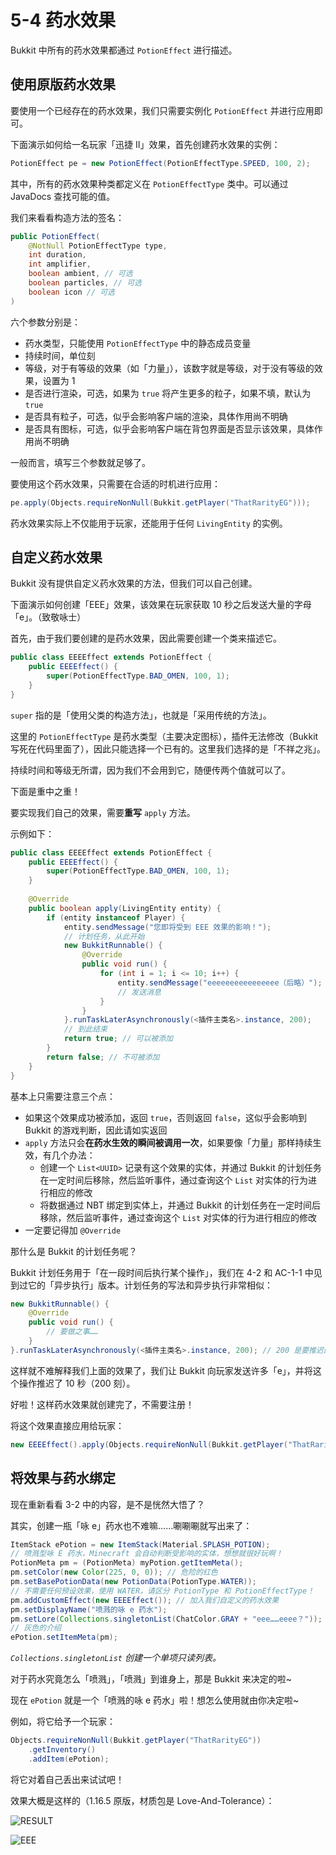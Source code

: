 # 5-4 药水效果

Bukkit 中所有的药水效果都通过 `PotionEffect` 进行描述。

## 使用原版药水效果

要使用一个已经存在的药水效果，我们只需要实例化 `PotionEffect` 并进行应用即可。

下面演示如何给一名玩家「迅捷 II」效果，首先创建药水效果的实例：

```java
PotionEffect pe = new PotionEffect(PotionEffectType.SPEED, 100, 2);
```

其中，所有的药水效果种类都定义在 `PotionEffectType` 类中。可以通过 JavaDocs 查找可能的值。

我们来看看构造方法的签名：

```java
public PotionEffect(
    @NotNull PotionEffectType type,
    int duration,
    int amplifier,
    boolean ambient, // 可选
    boolean particles, // 可选
    boolean icon // 可选
)
```

六个参数分别是：

- 药水类型，只能使用 `PotionEffectType` 中的静态成员变量
- 持续时间，单位刻
- 等级，对于有等级的效果（如「力量」），该数字就是等级，对于没有等级的效果，设置为 1
- 是否进行渲染，可选，如果为 `true` 将产生更多的粒子，如果不填，默认为 `true`
- 是否具有粒子，可选，似乎会影响客户端的渲染，具体作用尚不明确
- 是否具有图标，可选，似乎会影响客户端在背包界面是否显示该效果，具体作用尚不明确

一般而言，填写三个参数就足够了。

要使用这个药水效果，只需要在合适的时机进行应用：

```java
pe.apply(Objects.requireNonNull(Bukkit.getPlayer("ThatRarityEG")));
```

药水效果实际上不仅能用于玩家，还能用于任何 `LivingEntity` 的实例。

## 自定义药水效果

Bukkit 没有提供自定义药水效果的方法，但我们可以自己创建。

下面演示如何创建「EEE」效果，该效果在玩家获取 10 秒之后发送大量的字母「e」。（致敬咏士）

首先，由于我们要创建的是药水效果，因此需要创建一个类来描述它。

```java
public class EEEEffect extends PotionEffect {
    public EEEEffect() {
        super(PotionEffectType.BAD_OMEN, 100, 1);
    }
}
```

`super` 指的是「使用父类的构造方法」，也就是「采用传统的方法」。

这里的 `PotionEffectType` 是药水类型（主要决定图标），插件无法修改（Bukkit 写死在代码里面了），因此只能选择一个已有的。这里我们选择的是「不祥之兆」。

持续时间和等级无所谓，因为我们不会用到它，随便传两个值就可以了。

下面是重中之重！

要实现我们自己的效果，需要**重写** `apply` 方法。

示例如下：

```java
public class EEEEffect extends PotionEffect {
    public EEEEffect() {
        super(PotionEffectType.BAD_OMEN, 100, 1);
    }
    
    @Override
    public boolean apply(LivingEntity entity) {
        if (entity instanceof Player) {
            entity.sendMessage("您即将受到 EEE 效果的影响！");
            // 计划任务，从此开始
            new BukkitRunnable() {
                @Override
                public void run() {
                    for (int i = 1; i <= 10; i++) {
                        entity.sendMessage("eeeeeeeeeeeeeeee（后略）");
                        // 发送消息
                    }
                }
            }.runTaskLaterAsynchronously(<插件主类名>.instance, 200);
            // 到此结束
            return true; // 可以被添加
        }
        return false; // 不可被添加
    }
}
```

基本上只需要注意三个点：

- 如果这个效果成功被添加，返回 `true`，否则返回 `false`，这似乎会影响到 Bukkit 的游戏判断，因此请如实返回
- `apply` 方法只会**在药水生效的瞬间被调用一次**，如果要像「力量」那样持续生效，有几个办法：
  - 创建一个 `List<UUID>` 记录有这个效果的实体，并通过 Bukkit 的计划任务在一定时间后移除，然后监听事件，通过查询这个 `List` 对实体的行为进行相应的修改
  - 将数据通过 NBT 绑定到实体上，并通过 Bukkit 的计划任务在一定时间后移除，然后监听事件，通过查询这个 `List` 对实体的行为进行相应的修改
- 一定要记得加 `@Override`

那什么是 Bukkit 的计划任务呢？

Bukkit 计划任务用于「在一段时间后执行某个操作」，我们在 4-2 和 AC-1-1 中见到过它的「异步执行」版本。计划任务的写法和异步执行非常相似：

```java
new BukkitRunnable() {
    @Override
    public void run() {
        // 要做之事……
    }
}.runTaskLaterAsynchronously(<插件主类名>.instance, 200); // 200 是要推迟的时间，单位刻
```

这样就不难解释我们上面的效果了，我们让 Bukkit 向玩家发送许多「e」，并将这个操作推迟了 10 秒（200 刻）。

好啦！这样药水效果就创建完了，不需要注册！

将这个效果直接应用给玩家：

```java
new EEEEffect().apply(Objects.requireNonNull(Bukkit.getPlayer("ThatRarityEG")));
```

## 将效果与药水绑定

现在重新看看 3-2 中的内容，是不是恍然大悟了？

其实，创建一瓶「咏 e」药水也不难嘛……唰唰唰就写出来了：

```java
ItemStack ePotion = new ItemStack(Material.SPLASH_POTION);
// 喷溅型咏 E 药水，Minecraft 会自动判断受影响的实体，想想就很好玩啊！
PotionMeta pm = (PotionMeta) myPotion.getItemMeta();
pm.setColor(new Color(225, 0, 0)); // 危险的红色
pm.setBasePotionData(new PotionData(PotionType.WATER));
// 不需要任何预设效果，使用 WATER，请区分 PotionType 和 PotionEffectType！
pm.addCustomEffect(new EEEEffect()); // 加入我们自定义的药水效果
pm.setDisplayName("喷溅的咏 e 药水");
pm.setLore(Collections.singletonList(ChatColor.GRAY + "eee……eeee？"));
// 灰色的介绍
ePotion.setItemMeta(pm);
```

*`Collections.singletonList` 创建一个单项只读列表。*

对于药水究竟怎么「喷溅」，「喷溅」到谁身上，那是 Bukkit 来决定的啦~

现在 `ePotion` 就是一个「喷溅的咏 e 药水」啦！想怎么使用就由你决定啦~

例如，将它给予一个玩家：

```java
Objects.requireNonNull(Bukkit.getPlayer("ThatRarityEG"))
    .getInventory()
    .addItem(ePotion);
```

将它对着自己丢出来试试吧！

效果大概是这样的（1.16.5 原版，材质包是 Love-And-Tolerance）：

![RESULT](https://www.picbed.cn/images/2021/02/19/image.png)

![EEE](https://www.picbed.cn/images/2021/02/19/image6b686c477672e3e9.png)